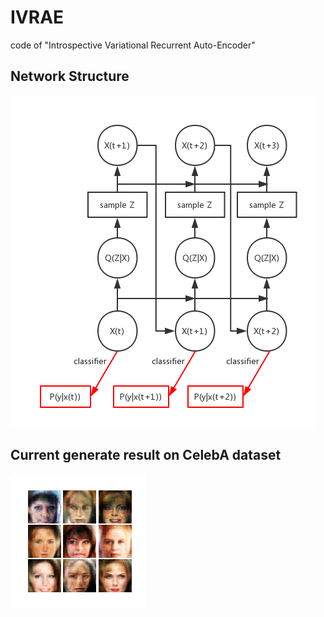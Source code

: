 # IVRAE
code of "Introspective Variational Recurrent Auto-Encoder"

## Network Structure
![alt text](IVRAE.png)

## Current generate result on CelebA dataset
![alt text](figures/IVRAE/celeba.png)
